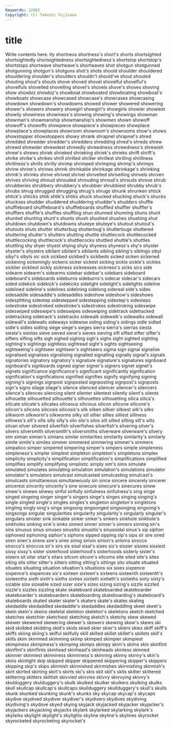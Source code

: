 ```yaml
---
Keywords: 12882 
Copyright: (C) Takeshi Fujisawa
---
```


# title

Write contents here.
tly shortness shortness's short's shorts shortsighted shortsightedly
shortsightedness shortsightedness's shortstop shortstop's shortstops shortwave shortwave's shortwaves shot shotgun
shotgunned shotgunning shotgun's shotguns shot's shots should shoulder shouldered shouldering
shoulder's shoulders shouldn't should've shout shouted shouting shout's shouts shove
shoved shovel shovelful shovelful's shovelfuls shovelled shovelling shovel's shovels shove's
shoves shoving show showbiz showbiz's showboat showboated showboating showboat's showboats
showcase showcased showcase's showcases showcasing showdown showdown's showdowns showed shower
showered showering shower's showers showery showgirl showgirl's showgirls showier showiest
showily showiness showiness's showing showing's showings showman showman's showmanship showmanship's
showmen shown showoff showoff's showoffs showpiece showpiece's showpieces showplace showplace's
showplaces showroom showroom's showrooms show's shows showstopper showstoppers showy shrank
shrapnel shrapnel's shred shredded shredder shredder's shredders shredding shred's shreds
shrew shrewd shrewder shrewdest shrewdly shrewdness shrewdness's shrewish shrew's shrews
shriek shrieked shrieking shriek's shrieks shrift shrift's shrike shrike's shrikes
shrill shrilled shriller shrillest shrilling shrillness shrillness's shrills shrilly shrimp
shrimped shrimping shrimp's shrimps shrine shrine's shrines shrink shrinkable shrinkage
shrinkage's shrinking shrink's shrinks shrive shrived shrivel shrivelled shrivelling shrivels
shriven shrives shriving shroud shrouded shrouding shroud's shrouds shrove shrub
shrubberies shrubbery shrubbery's shrubbier shrubbiest shrubby shrub's shrubs shrug shrugged
shrugging shrug's shrugs shrunk shrunken shtick shtick's shticks shtik shtik's
shtiks shuck shucked shucking shuck's shucks shuckses shudder shuddered shuddering
shudder's shudders shuffle shuffleboard shuffleboard's shuffleboards shuffled shuffler shuffler's shufflers
shuffle's shuffles shuffling shun shunned shunning shuns shunt shunted shunting
shunt's shunts shush shushed shushes shushing shut shutdown shutdown's shutdowns
shuteye shuteye's shutout shutout's shutouts shuts shutter shutterbug shutterbug's shutterbugs
shuttered shuttering shutter's shutters shutting shuttle shuttlecock shuttlecocked shuttlecocking shuttlecock's
shuttlecocks shuttled shuttle's shuttles shuttling shy shyer shyest shying shyly
shyness shyness's shy's shyster shyster's shysters sibilant sibilant's sibilants sibling
sibling's siblings sibyl sibyl's sibyls sic sick sickbed sickbed's sickbeds
sicked sicken sickened sickening sickeningly sickens sicker sickest sicking sickle
sickle's sickles sicklier sickliest sickly sickness sicknesses sickness's sicks sics
side sidearm sidearm's sidearms sidebar sidebar's sidebars sideboard sideboard's sideboards
sideburns sideburns's sidecar sidecar's sidecars sided sidekick sidekick's sidekicks sidelight
sidelight's sidelights sideline sidelined sideline's sidelines sidelining sidelong sidereal side's
sides sidesaddle sidesaddle's sidesaddles sideshow sideshow's sideshows sidesplitting sidestep sidestepped
sidestepping sidestep's sidesteps sidestroke sidestroked sidestroke's sidestrokes sidestroking sideswipe sideswiped
sideswipe's sideswipes sideswiping sidetrack sidetracked sidetracking sidetrack's sidetracks sidewalk sidewalk's
sidewalks sidewall sidewall's sidewalls sideways sidewise siding siding's sidings sidle
sidled sidle's sidles sidling siege siege's sieges sierra sierra's sierras
siesta siesta's siestas sieve sieved sieve's sieves sieving sift sifted
sifter sifter's sifters sifting sifts sigh sighed sighing sigh's sighs
sight sighted sighting sighting's sightings sightless sightread sight's sights sightseeing
sightseeing's sightseer sightseer's sightseers sigma sign signal signalise signalised signalises
signalising signalled signalling signally signal's signals signatories signatory signatory's signature
signature's signatures signboard signboard's signboards signed signer signer's signers signet
signet's signets significance significance's significant significantly signification signification's significations signified
signifies signify signifying signing signing's signings signpost signposted signposting signpost's
signposts sign's signs silage silage's silence silenced silencer silencer's silencers
silence's silences silencing silent silenter silentest silently silent's silents silhouette
silhouetted silhouette's silhouettes silhouetting silica silica's silicate silicate's silicates siliceous
silicious silicon silicone silicone's silicon's silicons silicosis silicosis's silk silken
silkier silkiest silk's silks silkworm silkworm's silkworms silky sill sillier
sillies silliest silliness silliness's sill's sills silly silly's silo silo's
silos silt silted silting silt's silts silvan silver silvered silverfish
silverfishes silverfish's silvering silver's silvers silversmith silversmith's silversmiths silverware silverware's
silvery sim simian simian's simians similar similarities similarity similarity's similarly
simile simile's similes simmer simmered simmering simmer's simmers simpatico simper
simpered simpering simper's simpers simple simpleness simpleness's simpler simplest simpleton
simpleton's simpletons simplex simplicity simplicity's simplification simplification's simplifications simplified simplifies
simplify simplifying simplistic simply sim's sims simulate simulated simulates simulating
simulation simulation's simulations simulator simulator's simulators simulcast simulcasted simulcasting simulcast's
simulcasts simultaneous simultaneously sin since sincere sincerely sincerer sincerest sincerity
sincerity's sine sinecure sinecure's sinecures sinew sinew's sinews sinewy sinful
sinfully sinfulness sinfulness's sing singe singed singeing singer singer's singers
singe's singes singing singing's single singled single's singles singles's singleton
singleton's singletons singling singly sing's sings singsong singsonged singsonging singsong's
singsongs singular singularities singularity singularity's singularly singular's singulars sinister sink
sinkable sinker sinker's sinkers sinkhole sinkhole's sinkholes sinking sink's sinks
sinned sinner sinner's sinners sinning sin's sins sinuous sinus sinuses
sinusitis sinusitis's sinusoidal sinus's sip siphon siphoned siphoning siphon's siphons
sipped sipping sip's sips sir sire sired siren siren's sirens
sire's sires siring sirloin sirloin's sirloins sirocco sirocco's siroccos sir's
sirs sis sisal sisal's sises sis's sissier sissies sissiest sissy
sissy's sister sisterhood sisterhood's sisterhoods sisterly sister's sisters sit sitar
sitar's sitars sitcom sitcom's sitcoms site sited site's sites siting
sits sitter sitter's sitters sitting sitting's sittings situ situate situated
situates situating situation situation's situations six sixes sixpence sixpence's sixpences
six's sixteen sixteen's sixteens sixteenth sixteenth's sixteenths sixth sixth's sixths
sixties sixtieth sixtieth's sixtieths sixty sixty's sizable size sizeable sized
sizer size's sizes sizing sizing's sizzle sizzled sizzle's sizzles sizzling
skate skateboard skateboarded skateboarder skateboarder's skateboarders skateboarding skateboarding's skateboard's skateboards
skated skater skater's skaters skate's skates skating skedaddle skedaddled skedaddle's
skedaddles skedaddling skeet skeet's skein skein's skeins skeletal skeleton skeleton's
skeletons sketch sketched sketches sketchier sketchiest sketching sketch's sketchy skew
skewed skewer skewered skewering skewer's skewers skewing skew's skews ski
skid skidded skidding skid's skids skied skier skier's skiers skies
skiff skiff's skiffs skiing skiing's skilful skilfully skill skilled skillet
skillet's skillets skill's skills skim skimmed skimming skimp skimped skimpier
skimpiest skimpiness skimpiness's skimping skimps skimpy skim's skims skin skinflint
skinflint's skinflints skinhead skinhead's skinheads skinless skinned skinnier skinniest skinniness
skinniness's skinning skinny skinny's skin's skins skintight skip skipped skipper
skippered skippering skipper's skippers skipping skip's skips skirmish skirmished skirmishes
skirmishing skirmish's skirt skirted skirting skirt's skirts ski's skis skit
skit's skits skitter skittered skittering skitters skittish skivvied skivvies skivvy
skivvying skivvy's skulduggery skulduggery's skulk skulked skulker skulkers skulking skulks
skull skullcap skullcap's skullcaps skullduggery skullduggery's skull's skulls skunk skunked
skunking skunk's skunks sky skycap skycap's skycaps skydive skydived skydiver
skydiver's skydivers skydives skydiving skydiving's skydove skyed skying skyjack skyjacked
skyjacker skyjacker's skyjackers skyjacking skyjacks skylark skylarked skylarking skylark's skylarks
skylight skylight's skylights skyline skyline's skylines skyrocket skyrocketed skyrocketing skyrocket's
